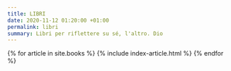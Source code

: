 ```yaml
---
title: LIBRI
date: 2020-11-12 01:20:00 +01:00
permalink: libri
summary: Libri per riflettere su sé, l'altro. Dio
---
```


<section class="post-index">
{% for article in site.books %} 
{% include index-article.html %}
{% endfor %}
</section>